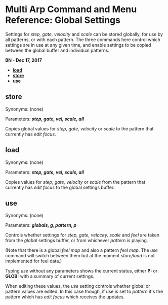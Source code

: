 # Multi Arp Command and Menu Reference: Global Settings

Settings for *step, gate, velocity* and *scale* can be stored globally, for use by all patterns, or with each pattern. The three commands here control which settings are in use at any given time, and enable settings to be copied between the global buffer and individual patterns.

**BN - Dec 17, 2017**

* [**load**](#load)
* [**store**](#store)
* [**use**](#use)

## store

Synonyms: (none)

Parameters: ***step, gate, vel, scale, all***

Copies global values for *step, gate, velocity* or *scale* to the pattern that currently has *edit focus*.

## load

Synonyms: (none)

Parameters: ***step, gate, vel, scale, all***

Copies values for *step, gate, velocity* or *scale* from the pattern that currently has *edit focus* to the global settings buffer.

## use

Synonyms: (none)

Parameters: ***globals, g, pattern, p***

Controls whether settings for *step, gate, velocity, scale* and *feel* are taken from the *global* settings buffer, or from whichever *pattern* is playing.

(Note that there is a global *feel map* and also a pattern *feel map*. The *use* command will switch between them but at the moment *store/load* is not implemented for feel data.)

Typing *use* without any parameters shows the current status, either **P:** or **GLOB:** with a summary of current settings.

When editing these values, the *use* setting controls whether global or pattern values are edited. In this case though, if use is set to *pattern* it's the pattern which has *edit focus* which receives the updates.
